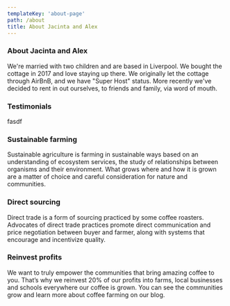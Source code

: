 ```yaml
---
templateKey: 'about-page'
path: /about
title: About Jacinta and Alex
---
```

### About Jacinta and Alex
We're married with two children and are based in Liverpool. We bought the cottage in 2017 and love staying up there. We originally let the cottage through AirBnB, and we have "Super Host" status. More recently we've decided to rent in out ourselves, to friends and family, via word of mouth.

### Testimonials
fasdf

### Sustainable farming
Sustainable agriculture is farming in sustainable ways based on an understanding of ecosystem services, the study of relationships between organisms and their environment. What grows where and how it is grown are a matter of choice and careful consideration for nature and communities.

### Direct sourcing
Direct trade is a form of sourcing practiced by some coffee roasters. Advocates of direct trade practices promote direct communication and price negotiation between buyer and farmer, along with systems that encourage and incentivize quality.

### Reinvest profits
We want to truly empower the communities that bring amazing coffee to you. That’s why we reinvest 20% of our profits into farms, local businesses and schools everywhere our coffee is grown. You can see the communities grow and learn more about coffee farming on our blog.
